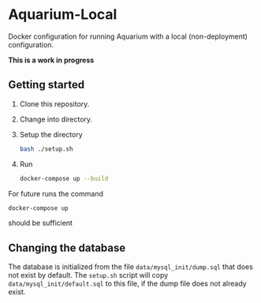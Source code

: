 # Aquarium-Local

Docker configuration for running Aquarium with a local (non-deployment) configuration.

**This is a work in progress**

## Getting started

1. Clone this repository.
2. Change into directory.
3. Setup the directory

   ```bash
   bash ./setup.sh
   ```

4. Run

   ```bash
   docker-compose up --build
   ```

For future runs the command

```bash
docker-compose up
```

should be sufficient

## Changing the database

The database is initialized from the file `data/mysql_init/dump.sql` that does not exist by default.
The `setup.sh` script will copy `data/mysql_init/default.sql` to this file, if the dump file does not already exist.
